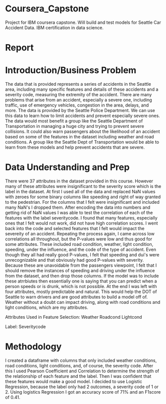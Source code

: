 # Coursera_Capstone
Project for IBM coursera capstone. Will build and test models for Seattle Car Accident Data. IBM certification in data science.

# Report

# Introduction/Business Problem
The data that is provided represents a series of accidents in the Seattle area, including many specific features and details of these accidents and a severity code, measuring the extremity of the accident. There are many problems that arise from an accident, especially a severe one, including traffic, use of emergency vehicles, congestion in the area, delays, and more. The data is provided by the Seattle Police Department. We can use this data to learn how to limit accidents and prevent especially severe ones. The data would most benefit a group like the Seattle Department of Transportation in managing a huge city and trying to prevent severe collisions. It could also warn passengers about the likelihood of an accident based on some of the features in the dataset including weather and road conditions. A group like the Seattle Dept of Transportation would be able to learn from these models and help prevent accidents that are severe.

# Data Understanding and Prep
There were 37 attributes in the dataset provided in this course. However many of these attributes were insignificant to the severity score which is the label in the dataset. At first I used all of the data and replaced NaN values with zeroes for some binary columns like speeding and right of way granted to the pedestrian. For the columns that I felt were insignificant and included many NaN's I dropped them. After encoding the data into numbers and getting rid of NaN values I was able to test the correlation of each of the features with the label severitycode. I found that many features, especially ones that I felt would not work, did not have high correlation scores. I went back into the code and selected features that I felt would impact the severeity of an accident. Repeating the process again, I came across low correlations all throughout, but the P-values were low and thus good for some attributes. These included road condition, weather, light condition, speeding, under the influence, and the code of the type of accident. Even though they all had really good P-values, I felt that speeding and dui's were unrecognizable and that obviously had good P-values with severity. Because these are unavoidable from the passengers viewpoint, I felt that I should remove the instances of speeding and driving under the influence from the dataset, and then drop those columns. If the model was to include these atrrbiutes then essentially one is saying that you can predict when a person speeds or is drunk, which is not possible. At the end I was left with four attributes, mostly predictable and natural. This would help the DOT of Seattle to warn drivers and are good attributes to build a model off of. Weather without a doubt can impact driving, along with road conditions and light conditions, which are my attributes.

Attributes Used in Feature Selection:
Weather
Roadcond
Lightcond

Label:
Severitycode

# Methodology

I created a dataframe with columns that only included weather conditions, road conditions, light conditions, and, of course, the severity code. After this I used Pearson Coefficient and Correlation to determine the strength of the relationship of each feature and the label. Then I was confident that these features would make a good model. I decided to use Logistic Regression, because the label only had 2 outcomes, a severity code of 1 or 2. Using logistics Regression I got an accuracy score of 71% and an F1score of 0.41. 

